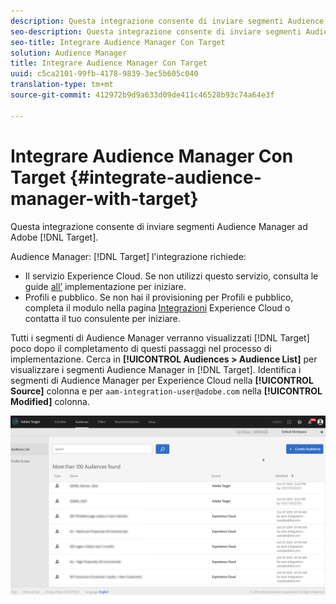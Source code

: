 ```yaml
---
description: Questa integrazione consente di inviare segmenti Audience Manager a Target.
seo-description: Questa integrazione consente di inviare segmenti Audience Manager a Target.
seo-title: Integrare Audience Manager Con Target
solution: Audience Manager
title: Integrare Audience Manager Con Target
uuid: c5ca2101-99fb-4178-9839-3ec5b605c040
translation-type: tm+mt
source-git-commit: 412972b9d9a633d09de411c46528b93c74a64e3f

---
```



# Integrare Audience Manager Con Target {#integrate-audience-manager-with-target}

Questa integrazione consente di inviare segmenti Audience Manager ad Adobe [!DNL Target].

Audience Manager: [!DNL Target] l&#39;integrazione richiede:

* Il servizio [](https://docs.adobe.com/content/help/en/id-service/using/home.html)Experience Cloud. Se non utilizzi questo servizio, consulta le guide [all’](https://docs.adobe.com/content/help/en/id-service/using/implementation/implementation-guides.html) implementazione per iniziare.
* Profili e pubblico. Se non hai il provisioning per Profili e pubblico, completa il modulo nella pagina [Integrazioni](https://adobe.allegiancetech.com/cgi-bin/qwebcorporate.dll?idx=X8SVES) Experience Cloud o contatta il tuo consulente per iniziare.

Tutti i segmenti di Audience Manager verranno visualizzati [!DNL Target] poco dopo il completamento di questi passaggi nel processo di implementazione. Cerca in **[!UICONTROL Audiences > Audience List]** per visualizzare i segmenti Audience Manager in [!DNL Target]. Identifica i segmenti di Audience Manager per Experience Cloud nella **[!UICONTROL Source]** colonna e per `aam-integration-user@adobe.com` nella **[!UICONTROL Modified]** colonna.

![](../assets/target.png)
